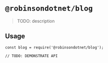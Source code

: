 # `@robinsondotnet/blog`

> TODO: description

## Usage

```
const blog = require('@robinsondotnet/blog');

// TODO: DEMONSTRATE API
```
